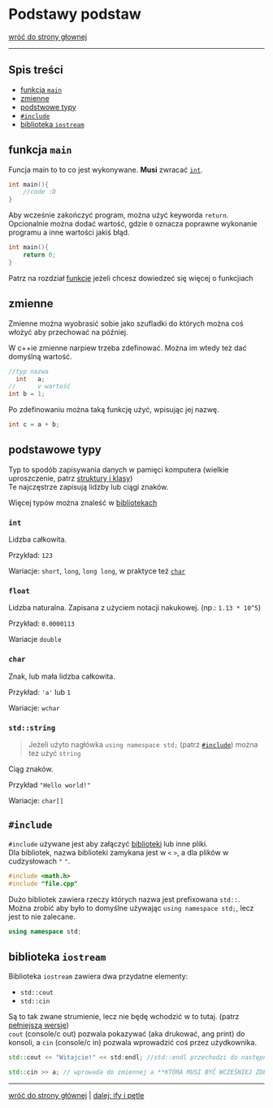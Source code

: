 # Podstawy podstaw

[wróć do strony głownej](../README.md)

***

## Spis treści

- [funkcja `main`](#funkcja-main)
- [zmienne](#zmienne)
- [podstwowe typy](#podstawowe-typy)
- [`#include`](#include)
- [biblioteka `iostream`](#biblioteka-iostream)

## funkcja `main`

Funcja main to to co jest wykonywane. **Musi** zwracać [`int`](#int).

```c++
int main(){
	//code :D
}
```

Aby wcześnie zakończyć program, można użyć keyworda `return`.  
Opcionalnie można dodać wartość, gdzie `0` oznacza poprawne wykonanie programu a inne wartości jakiś błąd.

```c++
int main(){
	return 0;
}
```

Patrz na rozdział [funkcje](funcs.md) jeżeli chcesz dowiedzeć się więcej o funkcjiach

## zmienne

Zmienne można wyobrasić sobie jako szufladki do których można coś włożyć aby przechować na później.

W c++ie zmienne narpiew trzeba zdefinować. Można im wtedy też dać domyślną wartość.

```c++
//typ nazwa
  int   a;
//      v wartość
int b = 1;
```

Po zdefinowaniu można taką funkcję użyć, wpisując jej nazwę.

```c++
int c = a + b;
```

## podstawowe typy

Typ to spodób zapisywania danych w pamięci komputera (wielkie uproszczenie, patrz [struktury i klasy](structs_n_classes.md))  
Te najczęstrze zapisują lidzby lub ciągi znaków.

Więcej typów można znaleść w [bibliotekach](std.md)

### `int`

Lidzba całkowita.

Przykład: `123`

Wariacje: `short`, `long`, `long long`, w praktyce też [`char`](#char)

### `float`

Lidzba naturalna. Zapisana z użyciem notacji nakukowej. (np.: `1.13 * 10^5`)

Przykład: `0.0000113`

Wariacje `double`

### `char`

Znak, lub mała lidzba całkowita.

Przykład: `'a'` lub `1`

Wariacje: `wchar`

### `std::string`

> Jeżeli użyto nagłówka `using namespace std;` (patrz [`#include`](#include)) można też użyć `string`

Ciąg znaków.

Przykład `"Hello world!"`

Wariacje: `char[]`

## `#include`

`#include` używane jest aby załączyć [biblioteki](std.md) lub inne pliki.  
Dla bibliotek, nazwa biblioteki zamykana jest w `<` `>`, a dla plików w cudzysłowach `"` `"`.

```c++
#include <math.h>
#include "file.cpp"
```

Dużo bibliotek zawiera rzeczy których nazwa jest prefixowana `std::`.  
Można zrobić aby było to domyślne używając `using namespace std;`, lecz jest to nie zalecane.

```c++
using namespace std;
```

## biblioteka `iostream`

Biblioteka `iostream` zawiera dwa przydatne elementy:

- `std::cout`
- `std::cin`

Są to tak zwane strumienie, lecz nie będę wchodzić w to tutaj. (patrz [pełniejszą wersję](std/iostream.md))  
`cout` (console/c out) pozwala pokazywać (aka drukować, ang print) do konsoli, a `cin` (console/c in) pozwala wprowadzić coś przez użydkownika.

```c++
std::cout << "Witajcie!" << std:endl; //std::endl przechodzi do następnej linijki (ang end line, zkończ linikę)

std::cin >> a; // wprowada do zmiennej a **KTÓRA MUSI BYĆ WCZEŚNIEJ ZDEFINOWANA**
```

***

[wróć do strony głównej](../README.md) | [dalej: ify i pętle](ifs_n_loops.md)
